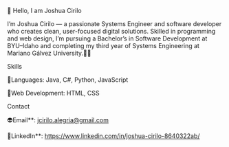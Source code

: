 👋 Hello, I am Joshua Cirilo


I’m Joshua Cirilo — a passionate Systems Engineer and software developer who creates clean, user-focused digital solutions. Skilled in programming and web design, I’m pursuing a Bachelor’s in Software Development at BYU–Idaho and completing my third year of Systems Engineering at Mariano Gálvez University.🚀🚀

Skills

🔭Languages: Java, C#, Python, JavaScript

👾Web Development: HTML, CSS

Contact

👽Email**: jcirilo.alegria@gmail.com

🔦LinkedIn**: https://www.linkedin.com/in/joshua-cirilo-8640322ab/

